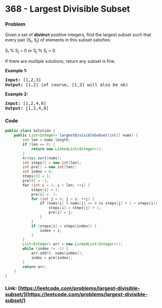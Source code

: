 # 368 - Largest Divisible Subset

### Problem
<p>Given a set of <b>distinct</b> positive integers, find the largest subset such that every pair (S<sub>i</sub>, S<sub>j</sub>) of elements in this subset satisfies:</p>

<p>S<sub>i</sub> % S<sub>j</sub> = 0 or S<sub>j</sub> % S<sub>i</sub> = 0.</p>

<p>If there are multiple solutions, return any subset is fine.</p>

<p><strong>Example 1:</strong></p>

<div>
<pre>
<strong>Input: </strong><span id="example-input-1-1">[1,2,3]</span>
<strong>Output: </strong><span id="example-output-1">[1,2] </span>(of course, [1,3] will also be ok)
</pre>

<div>
<p><strong>Example 2:</strong></p>

<pre>
<strong>Input: </strong><span id="example-input-2-1">[1,2,4,8]</span>
<strong>Output: </strong><span id="example-output-2">[1,2,4,8]</span>
</pre>
</div>
</div>

### Code
```java
public class Solution {
    public List<Integer> largestDivisibleSubset(int[] nums) {
        int len = nums.length;
        if (len == 0) {
            return new LinkedList<Integer>();
        }
        Arrays.sort(nums);
        int steps[] = new int[len];
        int pre[] = new int[len];
        int index = 0;
        steps[0] = 1;
        pre[0] = -1;
        for (int i = 1; i < len; ++i) {
            steps[i] = 1;
            pre[i] = -1;
            for (int j = 0; j < i; ++j) {
                if (nums[i] % nums[j] == 0 && steps[j] + 1 > steps[i]) {
                    steps[i] = steps[j] + 1;
                    pre[i] = j;
                }
            }
            if (steps[i] > steps[index]) {
                index = i;
            }
        }
        List<Integer> arr = new LinkedList<Integer>();
        while (index != -1) {
            arr.add(0, nums[index]);
            index = pre[index];
        }
        return arr;
    }
}
```
### Link: [https://leetcode.com/problems/largest-divisible-subset/](https://leetcode.com/problems/largest-divisible-subset/)
